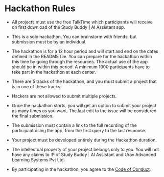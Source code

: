 # Hackathon Rules

* All projects must use the free TalkTime which participants will receive on first download of the Study Buddy | AI Assistant app.

* This is a solo hackathon. You can brainstorm with friends, but submission must be by an individual.

* The hackathon is for a 12 hour period and will start and end on the dates defined in the README file. You can prepare for the hackathon within this time by going through the resources. The actual use of the app should be in within this period. A minimum 1000 participants have to take part in the hackathon at each center.
  
* There are *5* tracks of the hackathon, and you must submit a project that is in one of these tracks.

* Hackers are not allowed to submit multiple projects.
  
* Once the hackathon starts, you will get an option to submit your project as many times as you want. The last edit to the issue will be considered the final submission.

* The submission must contain a link to the full recording of the participant using the app, from the first query to the last response.

* Your project must be developed entirely during the Hackathon duration. 

* The intellectual property of your project belongs only to you. You will not have any claims to IP of Study Buddy | AI Assistant and Urav Advanced Learning Systems Pvt Ltd. 

* By participating in the hackathon, you agree to the [Code of Conduct](CODE_OF_CONDUCT.md).
